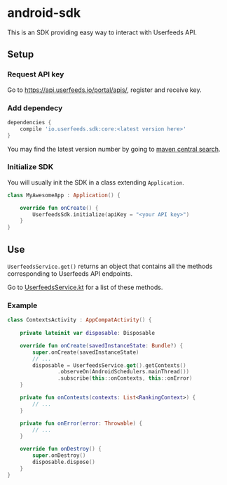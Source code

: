 # android-sdk

This is an SDK providing easy way to interact with Userfeeds API.

## Setup

### Request API key

Go to https://api.userfeeds.io/portal/apis/, register and receive key.

### Add dependecy

```groovy
dependencies {
    compile 'io.userfeeds.sdk:core:<latest version here>'
}
```

You may find the latest version number by going to [maven central search](http://search.maven.org/#search|ga|1|g%3A%22io.userfeeds.sdk%22).

### Initialize SDK

You will usually init the SDK in a class extending `Application`.

```kotlin
class MyAwesomeApp : Application() {

    override fun onCreate() {
        UserfeedsSdk.initialize(apiKey = "<your API key>")
    }
}
```

## Use

`UserfeedsService.get()` returns an object that contains all the methods corresponding to Userfeeds API endpoints.

Go to [UserfeedsService.kt](https://github.com/Userfeeds/android-sdk/blob/master/core/src/main/java/io/userfeeds/sdk/core/UserfeedsService.kt) for a list of these methods.

### Example

```kotlin
class ContextsActivity : AppCompatActivity() {
    
    private lateinit var disposable: Disposable

    override fun onCreate(savedInstanceState: Bundle?) {
        super.onCreate(savedInstanceState)
        // ...
        disposable = UserfeedsService.get().getContexts()
                .observeOn(AndroidSchedulers.mainThread())
                .subscribe(this::onContexts, this::onError)
    }

    private fun onContexts(contexts: List<RankingContext>) {
        // ...
    }

    private fun onError(error: Throwable) {
        // ...
    }

    override fun onDestroy() {
        super.onDestroy()
        disposable.dispose()
    }
}
```

